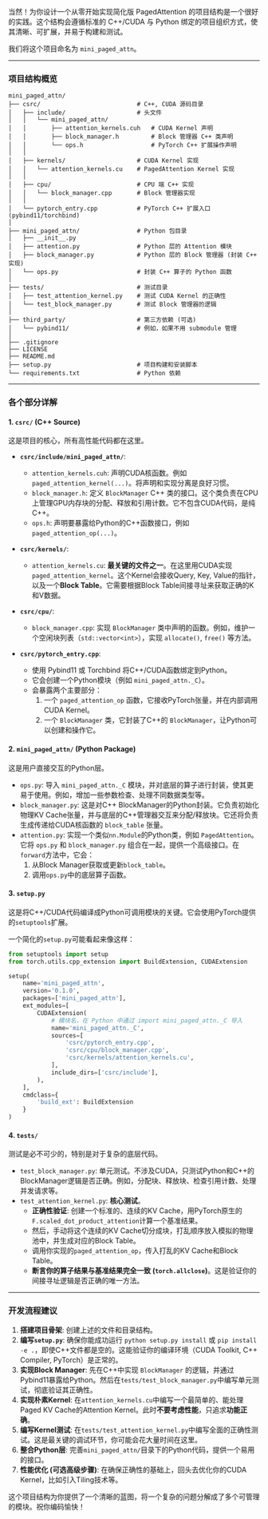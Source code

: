 当然！为你设计一个从零开始实现简化版 PagedAttention 的项目结构是一个很好的实践。这个结构会遵循标准的 C++/CUDA 与 Python 绑定的项目组织方式，使其清晰、可扩展，并易于构建和测试。

我们将这个项目命名为 `mini_paged_attn`。

---

### 项目结构概览

```
mini_paged_attn/
├── csrc/                           # C++, CUDA 源码目录
│   ├── include/                    # 头文件
│   │   └── mini_paged_attn/
│   │       ├── attention_kernels.cuh   # CUDA Kernel 声明
│   │       ├── block_manager.h         # Block 管理器 C++ 类声明
│   │       └── ops.h                   # PyTorch C++ 扩展操作声明
│   │
│   ├── kernels/                    # CUDA Kernel 实现
│   │   └── attention_kernels.cu    # PagedAttention Kernel 实现
│   │
│   ├── cpu/                        # CPU 端 C++ 实现
│   │   └── block_manager.cpp       # Block 管理器实现
│   │
│   └── pytorch_entry.cpp           # PyTorch C++ 扩展入口 (pybind11/torchbind)
│
├── mini_paged_attn/                # Python 包目录
│   ├── __init__.py
│   ├── attention.py                # Python 层的 Attention 模块
│   ├── block_manager.py            # Python 层的 Block 管理器 (封装 C++ 实现)
│   └── ops.py                      # 封装 C++ 算子的 Python 函数
│
├── tests/                          # 测试目录
│   ├── test_attention_kernel.py    # 测试 CUDA Kernel 的正确性
│   └── test_block_manager.py       # 测试 Block 管理器的逻辑
│
├── third_party/                    # 第三方依赖 (可选)
│   └── pybind11/                   # 例如，如果不用 submodule 管理
│
├── .gitignore
├── LICENSE
├── README.md
├── setup.py                        # 项目构建和安装脚本
└── requirements.txt                # Python 依赖
```

---

### 各个部分详解

#### 1. `csrc/` (C++ Source)

这是项目的核心，所有高性能代码都在这里。

*   **`csrc/include/mini_paged_attn/`**:
    *   `attention_kernels.cuh`: 声明CUDA核函数。例如 `paged_attention_kernel(...)`。将声明和实现分离是良好习惯。
    *   `block_manager.h`: 定义 `BlockManager` C++ 类的接口。这个类负责在CPU上管理GPU内存块的分配、释放和引用计数。它不包含CUDA代码，是纯C++。
    *   `ops.h`: 声明要暴露给Python的C++函数接口，例如 `paged_attention_op(...)`。

*   **`csrc/kernels/`**:
    *   `attention_kernels.cu`: **最关键的文件之一**。在这里用CUDA实现 `paged_attention_kernel`。这个Kernel会接收Query, Key, Value的指针，以及一个**Block Table**。它需要根据Block Table间接寻址来获取正确的K和V数据。

*   **`csrc/cpu/`**:
    *   `block_manager.cpp`: 实现 `BlockManager` 类中声明的函数。例如，维护一个空闲块列表（`std::vector<int>`），实现 `allocate()`, `free()` 等方法。

*   **`csrc/pytorch_entry.cpp`**:
    *   使用 Pybind11 或 Torchbind 将C++/CUDA函数绑定到Python。
    *   它会创建一个Python模块（例如 `mini_paged_attn._C`）。
    *   会暴露两个主要部分：
        1.  一个 `paged_attention_op` 函数，它接收PyTorch张量，并在内部调用CUDA Kernel。
        2.  一个 `BlockManager` 类，它封装了C++的 `BlockManager`，让Python可以创建和操作它。

#### 2. `mini_paged_attn/` (Python Package)

这是用户直接交互的Python层。

*   `ops.py`: 导入 `mini_paged_attn._C` 模块，并对底层的算子进行封装，使其更易于使用。例如，增加一些参数检查、处理不同数据类型等。
*   `block_manager.py`: 这是对C++ BlockManager的Python封装。它负责初始化物理KV Cache张量，并与底层的C++管理器交互来分配/释放块。它还将负责生成传递给CUDA核函数的 `block_table` 张量。
*   `attention.py`: 实现一个类似`nn.Module`的Python类，例如 `PagedAttention`。它将 `ops.py` 和 `block_manager.py` 组合在一起，提供一个高级接口。在`forward`方法中，它会：
    1.  从Block Manager获取或更新`block_table`。
    2.  调用`ops.py`中的底层算子函数。

#### 3. `setup.py`

这是将C++/CUDA代码编译成Python可调用模块的关键。它会使用PyTorch提供的`setuptools`扩展。

一个简化的`setup.py`可能看起来像这样：

```python
from setuptools import setup
from torch.utils.cpp_extension import BuildExtension, CUDAExtension

setup(
    name='mini_paged_attn',
    version='0.1.0',
    packages=['mini_paged_attn'],
    ext_modules=[
        CUDAExtension(
            # 模块名，在 Python 中通过 import mini_paged_attn._C 导入
            name='mini_paged_attn._C', 
            sources=[
                'csrc/pytorch_entry.cpp',
                'csrc/cpu/block_manager.cpp',
                'csrc/kernels/attention_kernels.cu',
            ],
            include_dirs=['csrc/include'],
        ),
    ],
    cmdclass={
        'build_ext': BuildExtension
    }
)
```

#### 4. `tests/`

测试是必不可少的，特别是对于复杂的底层代码。

*   `test_block_manager.py`: 单元测试。不涉及CUDA，只测试Python和C++的BlockManager逻辑是否正确。例如，分配块、释放块、检查引用计数、处理并发请求等。
*   `test_attention_kernel.py`: **核心测试**。
    *   **正确性验证**: 创建一个标准的、连续的KV Cache，用PyTorch原生的`F.scaled_dot_product_attention`计算一个基准结果。
    *   然后，手动将这个连续的KV Cache切分成块，打乱顺序放入模拟的物理池中，并生成对应的Block Table。
    *   调用你实现的`paged_attention_op`，传入打乱的KV Cache和Block Table。
    *   **断言你的算子结果与基准结果完全一致 (`torch.allclose`)**。这是验证你的间接寻址逻辑是否正确的唯一方法。

---

### 开发流程建议

1.  **搭建项目骨架**: 创建上述的文件和目录结构。
2.  **编写`setup.py`**: 确保你能成功运行 `python setup.py install` 或 `pip install -e .`，即使C++文件都是空的。这能验证你的编译环境（CUDA Toolkit, C++ Compiler, PyTorch）是正常的。
3.  **实现Block Manager**: 先在C++中实现 `BlockManager` 的逻辑，并通过Pybind11暴露给Python。然后在`tests/test_block_manager.py`中编写单元测试，彻底验证其正确性。
4.  **实现朴素Kernel**: 在`attention_kernels.cu`中编写一个最简单的、能处理Paged KV Cache的Attention Kernel。此时**不要考虑性能**，只追求**功能正确**。
5.  **编写Kernel测试**: 在`tests/test_attention_kernel.py`中编写全面的正确性测试。这是最关键的调试环节，你可能会花大量时间在这里。
6.  **整合Python层**: 完善`mini_paged_attn/`目录下的Python代码，提供一个易用的接口。
7.  **性能优化 (可选高级步骤)**: 在确保正确性的基础上，回头去优化你的CUDA Kernel，比如引入Tiling技术等。

这个项目结构为你提供了一个清晰的蓝图，将一个复杂的问题分解成了多个可管理的模块。祝你编码愉快！